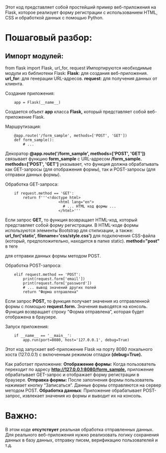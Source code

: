 Этот код представляет собой простейший пример веб-приложения на Flask, которое реализует форму регистрации с использованием HTML, CSS и обработкой данных с помощью Python.

# Пошаговый разбор:

## Импорт модулей:
from flask import Flask, url_for, request
Импортируются необходимые модули из библиотеки Flask:
**Flask**: для создания веб-приложения.
**url_for**: для генерации URL-адресов.
**request**: для получения данных от клиента.

Создание приложения:

        app = Flask(__name__)
        
Создается объект **app** класса **Flask,** который представляет собой веб-приложение Flask.

Маршрутизация:

        @app.route('/form_sample', methods=['POST', 'GET'])
        def form_sample():
            # ...

Декоратор **@app.route('/form_sample', methods=['POST', 'GET'])** связывает функцию **form_sample** с URL-адресом **/form_sample.**
**methods=['POST', 'GET']** указывает, что функция должна обрабатывать как GET-запросы (для отображения формы), так и POST-запросы (для отправки данных формы).

Обработка GET-запроса:

        if request.method == 'GET':
            return f'''<!doctype html>
                            <html lang="en">
                              # ... HTML код формы ...
                            </html>'''

Если запрос **GET,** то функция возвращает HTML-код, который представляет собой форму регистрации.
В HTML-коде формы используются элементы Bootstrap для стилизации, а также:
**url_for('static', filename='css/style.css')** для подключения CSS-файла (который, предположительно, находится в папке static).
**method="post"** в теге **<form>** для отправки данных формы методом POST.

Обработка POST-запроса:

        elif request.method == 'POST':
            print(request.form['email'])
            print(request.form['password'])
            # ... вывод значений других полей
            return "Форма отправлена"

Если запрос **POST,** то функция получает значения из отправленной формы с помощью **request.form.**
Значения выводятся на консоль.
Функция возвращает строку “Форма отправлена”, которая будет отображена в браузере.

Запуск приложения:

        if __name__ == '__main__':
            app.run(port=8080, host='127.0.0.1', debug=True)

Этот код запускает веб-приложение Flask на порту 8080 локального хоста (127.0.0.1) с включенным режимом отладки **(debug=True).**

Как работает приложение:
**Отображение формы:** Когда пользователь переходит по адресу **http://127.0.0.1:8080/form_sample,** приложение обрабатывает GET-запрос и отображает форму регистрации в браузере.
**Отправка формы:** После заполнения формы пользователь нажимает кнопку “Записаться”. Данные формы отправляются на сервер методом POST.
**Обработка данных**: Приложение обрабатывает POST-запрос, извлекает значения из формы и выводит их на консоль.

# Важно:
В этом коде **отсутствует** реальная обработка отправленных данных.
Для реального веб-приложения нужно реализовать логику сохранения данных в базу данных, отправку писем, верификацию пользователей и т.д.
